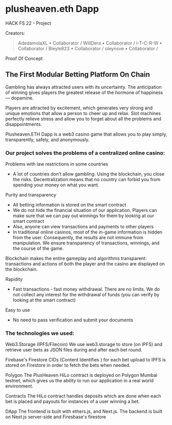 # plusheaven.eth Dapp
HACK FS 22 - Project

Creators: 
>

>AdedamolaXL • Collaborator  /
>WillDera    • Collaborator  /
>I-T-C-R-W   • Collaborator  /
>Bleyle823   • Collaborator  /
>oleynsve    • Collaborator  /

Proof Of Concept

## The First Modular Betting Platform On Chain

 

Gambling has always attracted users with its uncertainty. The anticipation of winning gives players the greatest release of the hormone of happiness — dopamine.

Players are attracted by excitement, which generates very strong and unique emotions that allow a person to cheer up and relax. Slot machines perfectly relieve stress and allow you to forget about all the problems and disappointments.

Plusheaven.ETH Dapp is a web3 casino game that allows you to play simply, transparently, safely, and anonymously.

### Our project solves the problems of a centralized online casino:

Problems with law restrictions in some countries

- A lot of countries don’t allow gambling. Using the blockchain, you close the risks. Decentralization means that no country can forbid you from spending your money on what you want.

Purity and transparency

- All betting information is stored on the smart contract
- We do not hide the financial situation of our application. Players can make sure that we can pay out winnings for them by looking at our smart contract
- Also, anyone can view transactions and payments to other players
- In traditional online casinos, most of the in-game information is hidden from the user. Consequently, the results are not immune from manipulation. We ensure transparency of transactions, winnings, and the course of the game.

Blockchain makes the entire gameplay and algorithms transparent: transactions and actions of both the player and the casino are displayed on the blockchain.

Rapidity

- Fast transactions - fast money withdrawal. There are no limits. We do not collect any interest for the withdrawal of funds (you can verify by looking at the smart contract)

Easy to use

- No need to pass verification and submit your documents

### The technologies we used:

Web3.Storage (IPFS/Filecoin)
We use web3.storage to store (on IPFS) and retrieve user bets as JSON files during and after each bet round.

Firebase's Firestore
CIDs (Content Identifies ) for each bet upload to IPFS is stored on Firestore in order to fetch the bets when needed.

Polygon
The PlusHeaven HiLo contract is deployed on Polygon Mumbai testnet, which gives us the ability to run our application in a real world environment.

Contracts
The HiLo contract handles deposits which are done when each bet is placed and payouts for instances of a user winning a bet.

DApp
The frontend is built with ethers.js, and Next.js.
The backend is built on Next.js server-side and Firesbase's firestore
